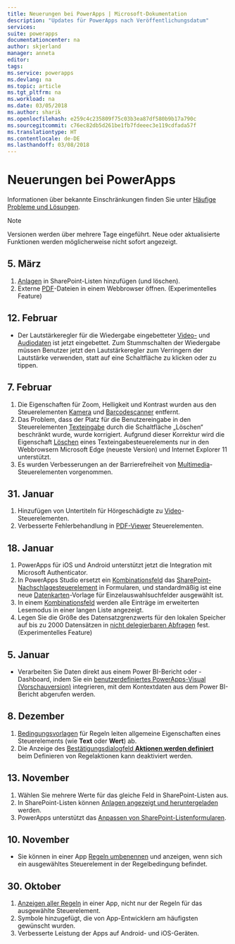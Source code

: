 ```yaml
---
title: Neuerungen bei PowerApps | Microsoft-Dokumentation
description: "Updates für PowerApps nach Veröffentlichungsdatum"
services: 
suite: powerapps
documentationcenter: na
author: skjerland
manager: anneta
editor: 
tags: 
ms.service: powerapps
ms.devlang: na
ms.topic: article
ms.tgt_pltfrm: na
ms.workload: na
ms.date: 03/05/2018
ms.author: sharik
ms.openlocfilehash: e259c4c235809f75c03b3ea87df580b9b17a790c
ms.sourcegitcommit: c76ec82db5d261be1fb7fdeeec3e119cdfada57f
ms.translationtype: HT
ms.contentlocale: de-DE
ms.lasthandoff: 03/08/2018
---
```

# <a name="whats-new-in-powerapps"></a>Neuerungen bei PowerApps
Informationen über bekannte Einschränkungen finden Sie unter [Häufige Probleme und Lösungen](common-issues-and-resolutions.md).

> [!NOTE]
> Versionen werden über mehrere Tage eingeführt. Neue oder aktualisierte Funktionen werden möglicherweise nicht sofort angezeigt.

## <a name="mar-5"></a>5. März
1. [Anlagen](controls/control-attachments.md) in SharePoint-Listen hinzufügen (und löschen).
2. Externe [PDF](controls/control-pdf-viewer.md)-Dateien in einem Webbrowser öffnen. (Experimentelles Feature)

## <a name="feb-12"></a>12. Februar
* Der Lautstärkeregler für die Wiedergabe eingebetteter [Video-](controls/control-audio-video.md) und [Audiodaten](controls/control-audio-video.md) ist jetzt eingebettet. Zum Stummschalten der Wiedergabe müssen Benutzer jetzt den Lautstärkeregler zum Verringern der Lautstärke verwenden, statt auf eine Schaltfläche zu klicken oder zu tippen.

## <a name="feb-7"></a>7. Februar
1. Die Eigenschaften für Zoom, Helligkeit und Kontrast wurden aus den Steuerelementen [Kamera](controls/control-camera.md) und [Barcodescanner](controls/control-barcodescanner.md) entfernt.
2. Das Problem, dass der Platz für die Benutzereingabe in den Steuerelementen [Texteingabe](controls/control-text-input.md) durch die Schaltfläche „Löschen“ beschränkt wurde, wurde korrigiert. Aufgrund dieser Korrektur wird die Eigenschaft [Löschen](controls/control-text-input.md#additional-properties) eines Texteingabesteuerelements nur in den Webbrowsern Microsoft Edge (neueste Version) und Internet Explorer 11 unterstützt.
3. Es wurden Verbesserungen an der Barrierefreiheit von [Multimedia](add-images-pictures-audio-video.md)-Steuerelementen vorgenommen.

## <a name="jan-31"></a>31. Januar
1. Hinzufügen von Untertiteln für Hörgeschädigte zu [Video](controls/control-audio-video.md)-Steuerelementen.
2. Verbesserte Fehlerbehandlung in [PDF-Viewer](controls/control-pdf-viewer.md) Steuerelementen.

## <a name="jan-18"></a>18. Januar
1. PowerApps für iOS und Android unterstützt jetzt die Integration mit Microsoft Authenticator.
2. In PowerApps Studio ersetzt ein [Kombinationsfeld](controls/control-combo-box.md) das [SharePoint-Nachschlagesteuerelement](sharepoint-lookup-fields.md) in Formularen, und standardmäßig ist eine neue [Datenkarten](working-with-cards.md)-Vorlage für Einzelauswahlsuchfelder ausgewählt ist.
3. In einem [Kombinationsfeld](controls/control-combo-box.md) werden alle Einträge im erweiterten Lesemodus in einer langen Liste angezeigt.
4. Legen Sie die Größe des Datensatzgrenzwerts für den lokalen Speicher auf bis zu 2000 Datensätzen in [nicht delegierbaren Abfragen](delegation-overview.md#non-delegable-limits) fest. (Experimentelles Feature)

## <a name="jan-5"></a>5. Januar
* Verarbeiten Sie Daten direkt aus einem Power BI-Bericht oder -Dashboard, indem Sie ein [benutzerdefiniertes PowerApps-Visual (Vorschauversion)](https://powerapps.microsoft.com/blog/powerbi-powerapps-visual/) integrieren, mit dem Kontextdaten aus dem Power BI-Bericht abgerufen werden.

## <a name="dec-8"></a>8. Dezember
1. [Bedingungsvorlagen](working-with-rules.md) für Regeln leiten allgemeine Eigenschaften eines Steuerelements (wie **Text** oder **Wert**) ab.
2. Die Anzeige des [Bestätigungsdialogfeld **Aktionen werden definiert** ](working-with-rules.md)beim Definieren von Regelaktionen kann deaktiviert werden.

## <a name="nov-13"></a>13. November
1. Wählen Sie mehrere Werte für das gleiche Feld in SharePoint-Listen aus.
2. In SharePoint-Listen können [Anlagen angezeigt und heruntergeladen](controls/control-attachments.md) werden.
3. PowerApps unterstützt das [Anpassen von SharePoint-Listenformularen](customize-list-form.md).

## <a name="nov-10"></a>10. November
* Sie können in einer App [Regeln umbenennen](working-with-rules.md) und anzeigen, wenn sich ein ausgewähltes Steuerelement in der Regelbedingung befindet.

## <a name="oct-30"></a>30. Oktober
1. [Anzeigen aller Regeln](working-with-rules.md) in einer App, nicht nur der Regeln für das ausgewählte Steuerelement.
2. Symbole hinzugefügt, die von App-Entwicklern am häufigsten gewünscht wurden.
3. Verbesserte Leistung der Apps auf Android- und iOS-Geräten.
